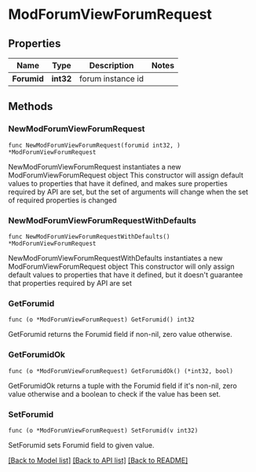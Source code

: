 # ModForumViewForumRequest

## Properties

Name | Type | Description | Notes
------------ | ------------- | ------------- | -------------
**Forumid** | **int32** | forum instance id | 

## Methods

### NewModForumViewForumRequest

`func NewModForumViewForumRequest(forumid int32, ) *ModForumViewForumRequest`

NewModForumViewForumRequest instantiates a new ModForumViewForumRequest object
This constructor will assign default values to properties that have it defined,
and makes sure properties required by API are set, but the set of arguments
will change when the set of required properties is changed

### NewModForumViewForumRequestWithDefaults

`func NewModForumViewForumRequestWithDefaults() *ModForumViewForumRequest`

NewModForumViewForumRequestWithDefaults instantiates a new ModForumViewForumRequest object
This constructor will only assign default values to properties that have it defined,
but it doesn't guarantee that properties required by API are set

### GetForumid

`func (o *ModForumViewForumRequest) GetForumid() int32`

GetForumid returns the Forumid field if non-nil, zero value otherwise.

### GetForumidOk

`func (o *ModForumViewForumRequest) GetForumidOk() (*int32, bool)`

GetForumidOk returns a tuple with the Forumid field if it's non-nil, zero value otherwise
and a boolean to check if the value has been set.

### SetForumid

`func (o *ModForumViewForumRequest) SetForumid(v int32)`

SetForumid sets Forumid field to given value.



[[Back to Model list]](../README.md#documentation-for-models) [[Back to API list]](../README.md#documentation-for-api-endpoints) [[Back to README]](../README.md)


